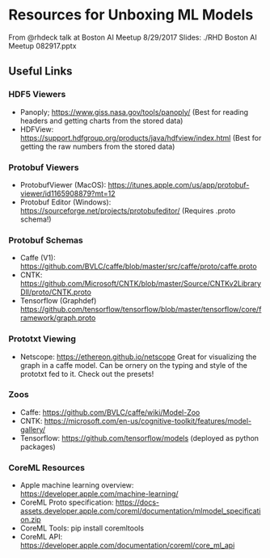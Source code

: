 # Resources for Unboxing ML Models
From @rhdeck talk at Boston AI Meetup 8/29/2017
Slides: ./RHD Boston AI Meetup 082917.pptx
## Useful Links
### HDF5 Viewers
 - Panoply; https://www.giss.nasa.gov/tools/panoply/ (Best for reading headers and getting charts from the stored data)
 - HDFView: https://support.hdfgroup.org/products/java/hdfview/index.html (Best for getting the raw numbers from the stored data)
### Protobuf Viewers
 - ProtobufViewer (MacOS): https://itunes.apple.com/us/app/protobuf-viewer/id1165908879?mt=12
 - Protobuf Editor (Windows): https://sourceforge.net/projects/protobufeditor/ (Requires .proto schema!)
### Protobuf Schemas
 - Caffe (V1): https://github.com/BVLC/caffe/blob/master/src/caffe/proto/caffe.proto
 - CNTK: https://github.com/Microsoft/CNTK/blob/master/Source/CNTKv2LibraryDll/proto/CNTK.proto
 - Tensorflow (Graphdef) https://github.com/tensorflow/tensorflow/blob/master/tensorflow/core/framework/graph.proto
### Prototxt Viewing
 - Netscope: https://ethereon.github.io/netscope Great for visualizing the graph in a caffe model. Can be ornery on the typing and style of the prototxt fed to it. Check out the presets!
### Zoos
 - Caffe: https://github.com/BVLC/caffe/wiki/Model-Zoo
 - CNTK: https://microsoft.com/en-us/cognitive-toolkit/features/model-gallery/
 - Tensorflow: https://github.com/tensorflow/models (deployed as python packages)
### CoreML Resources
 - Apple machine learning overview: https://developer.apple.com/machine-learning/
 - CoreML Proto specification: https://docs-assets.developer.apple.com/coreml/documentation/mlmodel_specification.zip
 - CoreML Tools: pip install coremltools
 - CoreML API: https://developer.apple.com/documentation/coreml/core_ml_api
